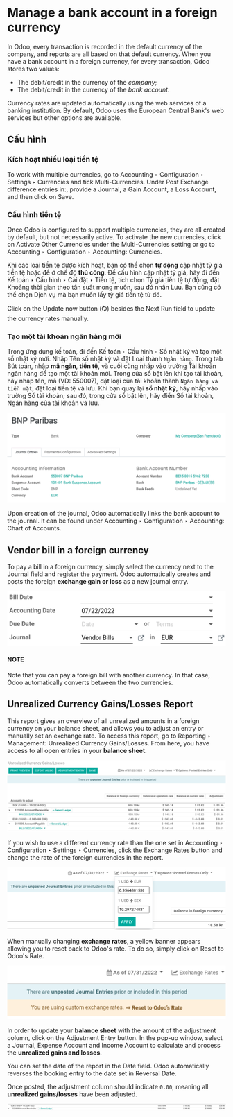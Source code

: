 # Manage a bank account in a foreign currency

In Odoo, every transaction is recorded in the default currency of the company, and reports are all
based on that default currency. When you have a bank account in a foreign currency, for every
transaction, Odoo stores two values:

- The debit/credit in the currency of the *company*;
- The debit/credit in the currency of the *bank account*.

Currency rates are updated automatically using the web services of a banking institution. By
default, Odoo uses the European Central Bank's web services but other options are available.

## Cấu hình

### Kích hoạt nhiều loại tiền tệ

To work with multiple currencies, go to Accounting ‣ Configuration ‣ Settings
‣ Currencies and tick Multi-Currencies. Under Post Exchange difference
entries in:, provide a Journal, a Gain Account, a Loss Account,
and then click on Save.

### Cấu hình tiền tệ

Once Odoo is configured to support multiple currencies, they are all created by default, but not
necessarily active. To activate the new currencies, click on Activate Other Currencies
under the Multi-Currencies setting or go to Accounting ‣ Configuration
‣ Accounting: Currencies.

Khi các loại tiền tệ được kích hoạt, bạn có thể chọn **tự động** cập nhật tỷ giá tiền tệ hoặc để ở chế độ **thủ công**. Để cấu hình cập nhật tỷ giá, hãy đi đến Kế toán ‣ Cấu hình ‣ Cài đặt ‣ Tiền tệ, tích chọn Tỷ giá tiền tệ tự động, đặt Khoảng thời gian theo tần suất mong muốn, sau đó nhấn Lưu. Bạn cũng có thể chọn Dịch vụ mà bạn muốn lấy tỷ giá tiền tệ từ đó.

Click on the Update now button (🗘) besides the Next Run field to update
the currency rates manually.

### Tạo một tài khoản ngân hàng mới

Trong ứng dụng kế toán, đi đến Kế toán ‣ Cấu hình ‣ Sổ nhật ký và tạo một sổ nhật ký mới. Nhập Tên sổ nhật ký và đặt Loại thành `Ngân hàng`. Trong tab Bút toán, nhập **mã ngắn**, **tiền tệ**, và cuối cùng nhấp vào trường Tài khoản ngân hàng để tạo một tài khoản mới. Trong cửa sổ bật lên khi tạo tài khoản, hãy nhập tên, mã (VD: 550007), đặt loại của tài khoản thành `Ngân hàng và tiền mặt`, đặt loại tiền tệ và lưu. Khi bạn quay lại **sổ nhật ký**, hãy nhấp vào trường Số tài khoản; sau đó, trong cửa sổ bật lên, hãy điền Số tài khoản, Ngân hàng của tài khoản và lưu.

![Example of a created bank journal.](../../../../_images/foreign-journal.png)

Upon creation of the journal, Odoo automatically links the bank account to the journal. It can be
found under Accounting ‣ Configuration ‣ Accounting: Chart of Accounts.

## Vendor bill in a foreign currency

To pay a bill in a foreign currency, simply select the currency next to the Journal
field and register the payment. Odoo automatically creates and posts the foreign **exchange gain or
loss** as a new journal entry.

![How to set a bill currency.](../../../../_images/foreign-bill-currency.png)

#### NOTE
Note that you can pay a foreign bill with another currency. In that case, Odoo automatically
converts between the two currencies.

## Unrealized Currency Gains/Losses Report

This report gives an overview of all unrealized amounts in a foreign currency on your balance sheet,
and allows you to adjust an entry or manually set an exchange rate. To access this report, go to
Reporting ‣ Management: Unrealized Currency Gains/Losses. From here, you have
access to all open entries in your **balance sheet**.

![View of the Unrealized Gains/Losses journal.](../../../../_images/foreign-gains-losses.png)

If you wish to use a different currency rate than the one set in Accounting ‣
Configuration ‣ Settings ‣ Currencies, click the Exchange Rates button and change
the rate of the foreign currencies in the report.

![Menu to manually change exchange rates.](../../../../_images/foreign-exchange-rates.png)

When manually changing **exchange rates**, a yellow banner appears allowing you to reset back to
Odoo's rate. To do so, simply click on Reset to Odoo's Rate.

![Banner to reset back to Odoo's rates.](../../../../_images/foreign-reset-rates.png)

In order to update your **balance sheet** with the amount of the adjustment column,
click on the Adjustment Entry button. In the pop-up window, select a
Journal, Expense Account and Income Account to calculate and
process the **unrealized gains and losses**.

You can set the date of the report in the Date field. Odoo automatically reverses the
booking entry to the date set in Reversal Date.

Once posted, the adjustment column should indicate `0.00`, meaning all **unrealized
gains/losses** have been adjusted.

![Unrealized Currency Gains/Losses report once adjusted.](../../../../_images/foreign-adjustment.png)
